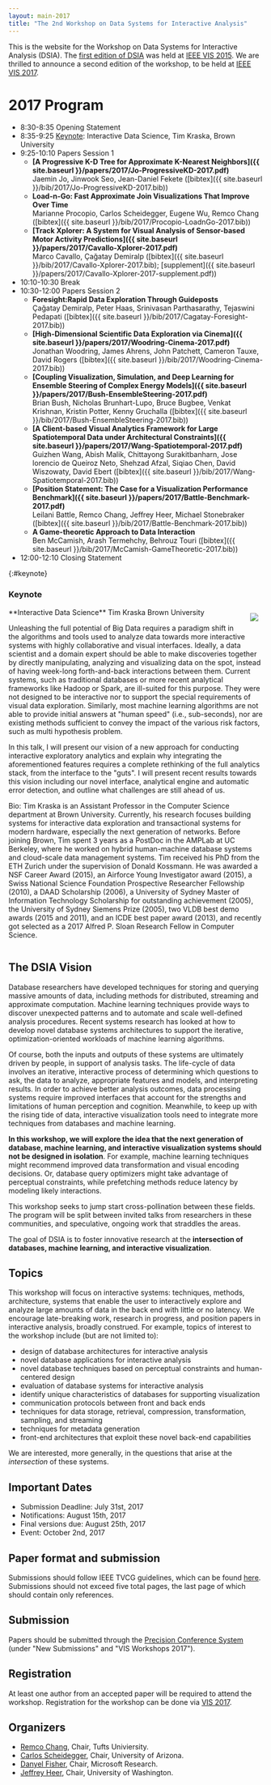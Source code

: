 ```yaml
---
layout: main-2017
title: "The 2nd Workshop on Data Systems for Interactive Analysis"
---
```


This is the website for the Workshop on Data Systems for
Interactive Analysis (DSIA). The [first edition of DSIA](/year/2015/) was held at
[IEEE VIS 2015](http://ieeevis.org/year/2015/info/vis-welcome/welcome). 
We are thrilled to announce a second edition of the workshop, to be
held at [IEEE VIS 2017](http://ieeevis.org).

# 2017 Program

* 8:30-8:35 Opening Statement
* 8:35-9:25 [Keynote](#keynote): Interactive Data Science, Tim Kraska, Brown University
* 9:25-10:10 Papers Session 1  
  * **[A Progressive K-D Tree for Approximate K-Nearest Neighbors]({{ site.baseurl }}/papers/2017/Jo-ProgressiveKD-2017.pdf)**  
    Jaemin Jo, Jinwook Seo, Jean-Daniel Fekete
    ([bibtex]({{ site.baseurl }}/bib/2017/Jo-ProgressiveKD-2017.bib))
  * **Load-n-Go: Fast Approximate Join Visualizations That Improve Over Time**  
    Marianne Procopio, Carlos Scheidegger, Eugene Wu, Remco Chang
    ([bibtex]({{ site.baseurl }}/bib/2017/Procopio-LoadnGo-2017.bib))
  * **[Track Xplorer: A System for Visual Analysis of Sensor-based Motor Activity Predictions]({{ site.baseurl }}/papers/2017/Cavallo-Xplorer-2017.pdf)**  
    Marco Cavallo, Çağatay Demiralp
    ([bibtex]({{ site.baseurl }}/bib/2017/Cavallo-Xplorer-2017.bib); [supplement]({{ site.baseurl }}/papers/2017/Cavallo-Xplorer-2017-supplement.pdf))
* 10:10-10:30 Break
* 10:30-12:00 Papers Session 2  
  * **Foresight:Rapid Data Exploration Through Guideposts**  
    Çağatay Demiralp, Peter Haas, Srinivasan Parthasarathy, Tejaswini Pedapati
    ([bibtex]({{ site.baseurl }}/bib/2017/Cagatay-Foresight-2017.bib))
  * **[High-Dimensional Scientific Data Exploration via Cinema]({{ site.baseurl }}/papers/2017/Woodring-Cinema-2017.pdf)**  
    Jonathan Woodring, James Ahrens, John Patchett, Cameron Tauxe, David Rogers
    ([bibtex]({{ site.baseurl }}/bib/2017/Woodring-Cinema-2017.bib))
  * **[Coupling Visualization, Simulation, and Deep Learning for Ensemble Steering of Complex Energy Models]({{ site.baseurl }}/papers/2017/Bush-EnsembleSteering-2017.pdf)**  
    Brian Bush, Nicholas Brunhart-Lupo, Bruce Bugbee, Venkat Krishnan, Kristin Potter, Kenny Gruchalla
    ([bibtex]({{ site.baseurl }}/bib/2017/Bush-EnsembleSteering-2017.bib))
  * **[A Client-based Visual Analytics Framework for Large Spatiotemporal Data under Architectural Constraints]({{ site.baseurl }}/papers/2017/Wang-Spatiotemporal-2017.pdf)**  
    Guizhen Wang, Abish Malik, Chittayong Surakitbanharn, Jose lorencio de Queiroz Neto, Shehzad Afzal, Siqiao Chen, David Wiszowaty, David Ebert
    ([bibtex]({{ site.baseurl }}/bib/2017/Wang-Spatiotemporal-2017.bib))
  * **[Position Statement: The Case for a Visualization Performance Benchmark]({{ site.baseurl }}/papers/2017/Battle-Benchmark-2017.pdf)**  
    Leilani Battle, Remco Chang, Jeffrey Heer, Michael Stonebraker
    ([bibtex]({{ site.baseurl }}/bib/2017/Battle-Benchmark-2017.bib))
  * **A Game-theoretic Approach to Data Interaction**  
    Ben McCamish, Arash Termehchy, Behrouz Touri
    ([bibtex]({{ site.baseurl }}/bib/2017/McCamish-GameTheoretic-2017.bib))
* 12:00-12:10 Closing Statement

{:#keynote}
### Keynote

<img src="/img/kraska-2017.jpg" style="float: right; padding:10px">
**Interactive Data Science**  
Tim Kraska  
Brown University

Unleashing the full potential of Big Data requires a paradigm shift in the algorithms and tools used to analyze data towards more interactive systems with highly collaborative and visual interfaces. Ideally, a data scientist and a domain expert should be able to make discoveries together by directly manipulating, analyzing and visualizing data on the spot, instead of having week-long forth-and-back interactions between them. Current systems, such as traditional databases or more recent analytical frameworks like Hadoop or Spark, are ill-suited for this purpose. They were not designed to be interactive nor to support the special requirements of visual data exploration. Similarly, most machine learning algorithms are not able to provide initial answers at "human speed" (i.e., sub-seconds), nor are existing methods sufficient to convey the impact of the various risk factors, such as multi hypothesis problem. 
 
In this talk, I will present our vision of a new approach for conducting interactive exploratory analytics and explain why integrating the aforementioned features requires a complete rethinking of the full analytics stack, from the interface to the "guts". I will present recent results towards this vision including our novel interface, analytical engine and automatic error detection, and outline what challenges are still ahead of us.

Bio: Tim Kraska is an Assistant Professor in the Computer Science department at Brown University. Currently, his research focuses building systems for interactive data exploration and transactional systems for modern hardware, especially the next generation of networks. Before joining Brown, Tim spent 3 years as a PostDoc in the AMPLab at UC Berkeley, where he worked on hybrid human-machine database systems and cloud-scale data management systems. Tim received his PhD from the ETH Zurich under the supervision of Donald Kossmann. He was awarded a NSF Career Award (2015), an Airforce Young Investigator award (2015), a Swiss National Science Foundation Prospective Researcher Fellowship (2010), a DAAD Scholarship (2006), a University of Sydney Master of Information Technology Scholarship for outstanding achievement (2005), the University of Sydney Siemens Prize (2005), two VLDB best demo awards (2015 and 2011), and an ICDE best paper award (2013), and recently got selected as a 2017 Alfred P. Sloan Research Fellow in Computer Science.  
<div style="clear:both"></div>

## The DSIA Vision

Database researchers have developed techniques for storing and
querying massive amounts of data, including methods for distributed,
streaming and approximate computation. Machine learning techniques
provide ways to discover unexpected patterns and to automate and scale
well-defined analysis procedures. Recent systems research has looked
at how to develop novel database systems architectures to support the
iterative, optimization-oriented workloads of machine learning
algorithms.

Of course, both the inputs and outputs of these systems are ultimately
driven by people, in support of analysis tasks. The life-cycle of data
involves an iterative, interactive process of determining which
questions to ask, the data to analyze, appropriate features and
models, and interpreting results. In order to achieve better analysis
outcomes, data processing systems require improved interfaces that
account for the strengths and limitations of human perception and
cognition. Meanwhile, to keep up with the rising tide of data,
interactive visualization tools need to integrate more techniques from
databases and machine learning.

**In this workshop, we will explore the idea that the next generation of
database, machine learning, and interactive visualization systems
should not be designed in isolation**. For example, machine learning
techniques might recommend improved data transformation and visual
encoding decisions. Or, database query optimizers might take advantage
of perceptual constraints, while prefetching methods reduce latency by
modeling likely interactions.

This workshop seeks to jump start cross-pollination between these
fields. The program will be split between invited talks from
researchers in these communities, and speculative, ongoing work that
straddles the areas. 

The goal of DSIA is to foster innovative research at the
**intersection of databases, machine learning, and interactive
visualization**.

## Topics

This workshop will focus on interactive systems: techniques,
methods, architecture, systems that enable the user to interactively
explore and analyze large amounts of data in the back end with
little or no latency. We encourage late-breaking work,
research in progress, and position papers in interactive analysis,
broadly construed. For example, topics of interest to the workshop include (but are not limited to):

* design of database architectures for interactive analysis
* novel database applications for interactive analysis
* novel database techniques based on perceptual constraints and
  human-centered design
* evaluation of database systems for interactive analysis
* identify unique characteristics of databases for supporting visualization
* communication protocols between front and back ends
* techniques for data storage, retrieval, compression, transformation,
  sampling, and streaming
* techniques for metadata generation
* front-end architectures that exploit these novel back-end capabilities

We are interested, more generally, in the questions that arise at the
*intersection* of these systems. 

## Important Dates

* Submission Deadline: July 31st, 2017
* Notifications: August 15th, 2017
* Final versions due: August 25th, 2017
* Event: October 2nd, 2017

## Paper format and submission

Submissions should follow IEEE TVCG guidelines, which can be found
[here](http://junctionpublishing.org/vgtc/Tasks/camera_tvcg.html). 
Submissions should not exceed five total pages, the last page of which
should contain only references.

## Submission

Papers should be submitted through the
[Precision Conference System](http://precisionconference.com/~vgtc)
(under "New Submissions" and "VIS Workshops 2017").
<!-- Please contact the workshop organizers at [organizers@interactive-analysis.org](mailto:organizers@interactive-analysis.org) for any questions regarding the submission process or the workshop itself. -->

## Registration 

At least one author from an accepted paper will be required to attend the workshop. Registration for the workshop can be done via [VIS 2017](http://ieeevis.org/).

## Organizers

* [Remco Chang](http://www.cs.tufts.edu/~remco/), Chair, Tufts Univiersity.
* [Carlos Scheidegger](http://cscheid.net), Chair, University of Arizona.
* [Danyel Fisher](http://research.microsoft.com/en-us/people/danyelf/), Chair, Microsoft Research.
* [Jeffrey Heer](http://jheer.org), Chair, University of Washington.
